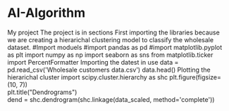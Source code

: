 # AI-Algorithm
 My project
The project is in sections
First importing the libraries because we are creating a hierarichal clustering model to classify the wholesale dataset.
#Import moduels
#import pandas as pd
#import matplotlib.pyplot as plt
import numpy as np
import seaborn as sns
from matplotlib.ticker import PercentFormatter
Importing the datest in use
data = pd.read_csv('Wholesale customers data.csv')
data.head()
Plotting the hierarichal cluster
import scipy.cluster.hierarchy as shc
plt.figure(figsize=(10, 7))  
plt.title("Dendrograms")  
dend = shc.dendrogram(shc.linkage(data_scaled, method='complete'))